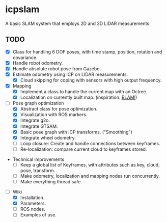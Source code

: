 # icpslam
A basic SLAM system that employs 2D and 3D LIDAR measurements


## TODO
- [X] Class for handling 6 DOF poses, with time stamp, position, rotation and covariance.
- [X] Handle robot odometry.
- [X] Handle absolute robot pose from Gazebo.
- [X] Estimate odometry using ICP on LIDAR measurements.
  - [X] Cloud skipping for coping with sensors with high output frequency.
- [X] Mapping
  - [X] Implement a class to handle the current map with an Octree.
  - [X] Localization on currently built map. (inspiration: [BLAM!](https://github.com/erik-nelson/blam))
- [ ] Pose graph optimization
  - [X] Abstract class for pose optimization.
  - [X] Visualization with ROS markers.
  - [X] Integrate g2o.
  - [X] Integrate GTSAM.
  - [X] Basic pose graph with ICP transforms. ("Smoothing")
  - [X] Integrate wheel odometry.
  - [ ] Loop closure: Create and handle connections between keyframes.
  - [ ] Re-localization: compare current cloud to keyframes stored.
- Technical improvements
  - [ ] Keep a global list of Keyframes, with attributes such as key, cloud, pose, transform.
  - [ ] Make odometry, localization and mapping nodes run concurrently.
  - [ ] Make everything thread safe.
- [ ] Wiki
  - [X] Installation.
  - [X] Parameters.
  - [ ] ROS nodes.
  - [ ] Examples of use.
